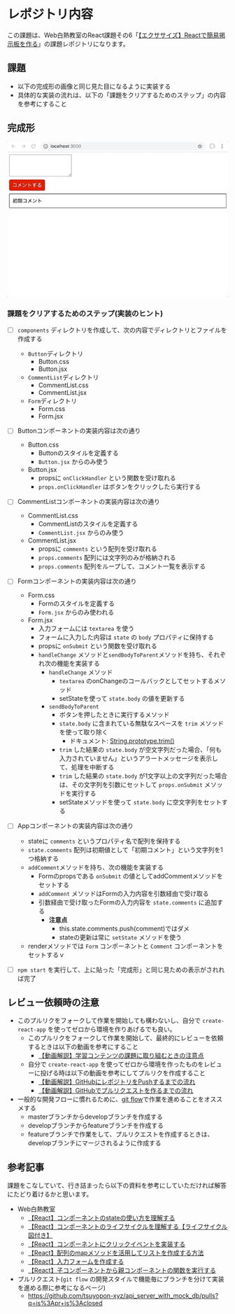 # レポジトリ内容

この課題は、Web白熱教室のReact課題その6「[【エクササイズ】Reactで簡易掲示板を作る](https://tsuyopon.xyz/learning-contents/web-dev/javascript/react/js-exercise-for-react-6/)」の課題レポジトリになります。

## 課題

- 以下の完成形の画像と同じ見た目になるように実装する
- 具体的な実装の流れは、以下の「課題をクリアするためのステップ」の内容を参考にすること

## 完成形

![](images_for_exercise/complete-js-exercise-for-react-6.gif)

### 課題をクリアするためのステップ(実装のヒント)

- [ ] `components` ディレクトリを作成して、次の内容でディレクトリとファイルを作成する
    - `Button`ディレクトリ
        - Button.css
        - Button.jsx
    - `CommentList`ディレクトリ
        - CommentList.css
        - CommentList.jsx
    - `Form`ディレクトリ
        - Form.css
        - Form.jsx
- [ ] Buttonコンポーネントの実装内容は次の通り
    - Button.css
        - Buttonのスタイルを定義する
        - `Button.jsx` からのみ使う
    - Button.jsx
        - propsに `onClickHandler` という関数を受け取れる
        - `props.onClickHandler` はボタンをクリックしたら実行する
- [ ] CommentListコンポーネントの実装内容は次の通り
    - CommentList.css
        - CommentListのスタイルを定義する
        - `CommentList.jsx` からのみ使う
    - CommentList.jsx
        - propsに `comments` という配列を受け取れる
        - `props.comments` 配列には文字列のみが格納される
        - `props.comments` 配列をループして、コメント一覧を表示する
- [ ] Formコンポーネントの実装内容は次の通り
    - Form.css
        - Formのスタイルを定義する
        - `Form.jsx` からのみ使われる
    - Form.jsx
        - 入力フォームには `textarea` を使う
        - フォームに入力した内容は `state` の `body` プロパティに保持する
        - propsに `onSubmit` という関数を受け取れる
        - `handleChange` メソッドと`sendBodyToParent`メソッドを持ち、それぞれ次の機能を実装する
            - `handleChange` メソッド
                - `textarea` のonChangeのコールバックとしてセットするメソッド
                - setStateを使って `state.body` の値を更新する
            - `sendBodyToParent`
                - ボタンを押したときに実行するメソッド
                - `state.body` に含まれている無駄なスペースを `trim` メソッドを使って取り除く
                    - ドキュメント: [String.prototype.trim()](https://developer.mozilla.org/ja/docs/Web/JavaScript/Reference/Global_Objects/String/trim)
                - `trim` した結果の `state.body` が空文字列だった場合、「何も入力されていません」というアラートメッセージを表示して、処理を中断する
                - `trim` した結果の `state.body` が1文字以上の文字列だった場合は、その文字列を引数にセットして `props.onSubmit` メソッドを実行する
                - setStateメソッドを使って `state.body` に空文字列をセットする
- [ ] Appコンポーネントの実装内容は次の通り
    - stateに `comments` というプロパティ名で配列を保持する
    - `state.comments` 配列は初期値として「初期コメント」という文字列を1つ格納する
    - `addComment`メソッドを持ち、次の機能を実装する
        - Formのpropsである `onSubmit` の値としてaddCommentメソッドをセットする
        - `addComment` メソッドはFormの入力内容を引数経由で受け取る
        - 引数経由で受け取ったFormの入力内容を `state.comments` に追加する
            - **注意点**
                - this.state.comments.push(comment)ではダメ
                - stateの更新は常に `setState` メソッドを使う
    - renderメソッドでは `Form` コンポーネントと `Comment` コンポーネントをセットするｖ
- [ ] `npm start` を実行して、上に貼った「完成形」と同じ見ための表示がされれば完了


## レビュー依頼時の注意

- このプルリクをフォークして作業を開始しても構わないし、自分で `create-react-app` を使ってゼロから環境を作りあげるでも良い。
    - このプルリクをフォークして作業を開始して、最終的にレビューを依頼するときは以下の動画を参考にすること
        - [【動画解説】学習コンテンツの課題に取り組むときの注意点](https://tsuyopon.xyz/learning-contents/github/when-you-try-the-excercise-of-learning-contents/)
    - 自分で `create-react-app` を使ってゼロから環境を作ったものをレビューに投げる時は以下の動画を参考にしてプルリクを作成すること
        - [【動画解説】GitHubにレポジトリをPushするまでの流れ](https://tsuyopon.xyz/learning-contents/github/how-to-push-a-local-repository-to-the-github/)
        - [【動画解説】GitHubでプルリクエストを作るまでの流れ](https://tsuyopon.xyz/learning-contents/github/how-to-create-a-pull-request-on-github/)
- 一般的な開発フローに慣れるために、[git flow](https://qiita.com/KosukeSone/items/514dd24828b485c69a05)で作業を進めることをオススメする
    - masterブランチからdevelopブランチを作成する
    - developブランチからfeatureブランチを作成する
    - featureブランチで作業をして、プルリクエストを作成するときは、developブランチにマージされるように作成する

## 参考記事

課題をこなしていて、行き詰まったら以下の資料を参考にしていただければ解答にたどり着けるかと思います。

- Web白熱教室
    - [【React】コンポーネントのstateの使い方を理解する](https://tsuyopon.xyz/learning-contents/web-dev/javascript/react/understand-and-how-to-use-the-state/)
    - [【React】コンポーネントのライフサイクルを理解する【ライフサイクル図付き】](https://tsuyopon.xyz/learning-contents/web-dev/javascript/react/understand-the-lifecycle-of-components/)
    - [【React】コンポーネントにクリックイベントを実装する](https://tsuyopon.xyz/learning-contents/web-dev/javascript/react/how-to-handle-click-events/)
    - [【React】配列のmapメソッドを活用してリストを作成する方法](https://tsuyopon.xyz/learning-contents/web-dev/javascript/react/lists-and-keys/)
    - [【React】入力フォームを作成する](https://tsuyopon.xyz/learning-contents/web-dev/javascript/react/forms/)
    - [【React】子コンポーネントから親コンポーネントの関数を実行する](https://tsuyopon.xyz/learning-contents/web-dev/javascript/react/call-parent-functions-from-a-child-component/)
- プルリクエスト(`git flow` の開発スタイルで機能毎にブランチを分けて実装を進める際に参考になるページ)
    - https://github.com/tsuyopon-xyz/api_server_with_mock_db/pulls?q=is%3Apr+is%3Aclosed
